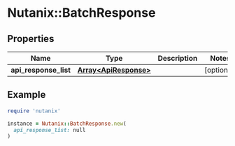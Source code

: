 # Nutanix::BatchResponse

## Properties

| Name | Type | Description | Notes |
| ---- | ---- | ----------- | ----- |
| **api_response_list** | [**Array&lt;ApiResponse&gt;**](ApiResponse.md) |  | [optional] |

## Example

```ruby
require 'nutanix'

instance = Nutanix::BatchResponse.new(
  api_response_list: null
)
```

